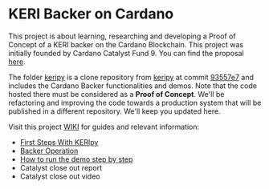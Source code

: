 # KERI Backer on Cardano
This project is about learning, researching and developing a Proof of Concept of a KERI backer on the Cardano Blockchain.
This project was initially founded by Cardano Catalyst Fund 9. You can find the proposal [here](https://cardano.ideascale.com/c/idea/419397).

The folder [keripy](https://github.com/roots-id/keri-roots/tree/main/keripy) is a clone repository from [keripy](https://github.com/weboftrust/keripy) at commit [93557e7](https://github.com/WebOfTrust/keripy/commit/93557e467980b69b0bbd79358f3755dafccb16a0) and includes the Cardano Backer functionalities and demos. Note that the code hosted there must be considered as a **Proof of Concept**. We'll be refactoring and improving the code towards a production system that will be published in a different repository. We'll keep you updated here.


Visit this project [WIKI](https://github.com/roots-id/keri-roots/wiki) for guides and relevant information:
* [First Steps With KERIpy](https://github.com/roots-id/keri-roots/wiki/First-steps-with-keripy)
* [Backer Operation](https://github.com/roots-id/keri-roots/wiki/Backer-Operation)
* [How to run the demo step by step](https://github.com/roots-id/keri-roots/wiki/How-to-run-Backer-Demo-step-by-step)
* Catalyst close out report
* Catalyst close out video
